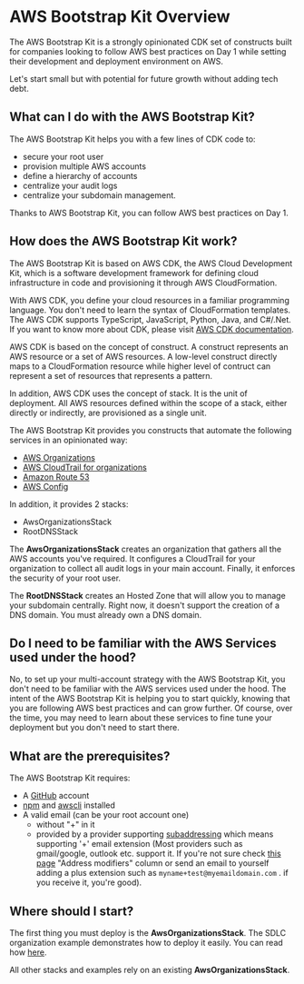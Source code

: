 # AWS Bootstrap Kit Overview

The AWS Bootstrap Kit is a strongly opinionated CDK set of constructs built for companies looking to follow AWS best practices on Day 1 while setting their development and deployment environment on AWS.

Let's start small but with potential for future growth without adding tech debt.

## What can I do with the AWS Bootstrap Kit?

The AWS Bootstrap Kit helps you with a few lines of CDK code to:
* secure your root user
* provision multiple AWS accounts
* define a hierarchy of accounts
* centralize your audit logs
* centralize your subdomain management.

Thanks to AWS Bootstrap Kit, you can follow AWS best practices on Day 1.

## How does the AWS Bootstrap Kit work?

The AWS Bootstrap Kit is based on AWS CDK, the AWS Cloud Development Kit, which is a software development framework for defining cloud infrastructure in code and provisioning it through AWS CloudFormation. 

With AWS CDK, you define your cloud resources in a familiar programming language. You don't need to learn the syntax of CloudFormation templates. The AWS CDK supports TypeScript, JavaScript, Python, Java, and C#/.Net. If you want to know more about CDK, please visit [AWS CDK documentation](https://docs.aws.amazon.com/cdk/latest/guide/home.html).

AWS CDK is based on the concept of construct. A construct represents an AWS resource or a set of AWS resources. A low-level construct directly maps to a CloudFormation resource while higher level of contruct can represent a set of resources that represents a pattern.

In addition, AWS CDK uses the concept of stack. It is the unit of deployment. All AWS resources defined within the scope of a stack, either directly or indirectly, are provisioned as a single unit. 

The AWS Bootstrap Kit provides you constructs that automate the following services in an opinionated way:
* [AWS Organizations](https://docs.aws.amazon.com/organizations/latest/userguide/orgs_introduction.html)
* [AWS CloudTrail for organizations](https://docs.aws.amazon.com/awscloudtrail/latest/userguide/creating-trail-organization.html)
* [Amazon Route 53](https://docs.aws.amazon.com/Route53/latest/DeveloperGuide/Welcome.html)
* [AWS Config](https://docs.aws.amazon.com/config/latest/developerguide/WhatIsConfig.html)

In addition, it provides 2 stacks:
* AwsOrganizationsStack
* RootDNSStack

The **AwsOrganizationsStack** creates an organization that gathers all the AWS accounts you've required. It configures a CloudTrail for your organization to collect all audit logs in your main account. Finally, it enforces the security of your root user.

The **RootDNSStack** creates an Hosted Zone that will allow you to manage your subdomain centrally. Right now, it doesn't support the creation of a DNS domain. You must already own a DNS domain.

## Do I need to be familiar with the AWS Services used under the hood?

No, to set up your multi-account strategy with the AWS Bootstrap Kit, you don't need to be familiar with the AWS services used under the hood. The intent of the AWS Bootstrap Kit is helping you to start quickly, knowing that you are following AWS best practices and can grow further. Of course, over the time, you may need to learn about these services to fine tune your deployment but you don't need to start there.

## What are the prerequisites?

The AWS Bootstrap Kit requires:
* A [GitHub](https://github.com) account
* [npm](https://npmjs.org) and [awscli](https://docs.aws.amazon.com/cli/latest/userguide/install-cliv2.html) installed
* A valid email (can be your root account one) 
  * without "+" in it
  * provided by a provider supporting [subaddressing](https://en.wikipedia.org/wiki/Plus_address) which means supporting '+' email extension (Most providers such as gmail/google, outlook etc. support it. If you're not sure check [this page](https://en.wikipedia.org/wiki/Comparison_of_webmail_providers#Features) "Address modifiers" column or send an email to yourself adding a plus extension such as `myname+test@myemaildomain.com` . if you receive it, you're good).   

## Where should I start?

The first thing you must deploy is the **AwsOrganizationsStack**. The SDLC organization example demonstrates how to deploy it easily. You can read how [here](https://github.com/aws-samples/aws-bootstrap-kit-examples/doc/sdlc-organization.md).

All other stacks and examples rely on an existing **AwsOrganizationsStack**.